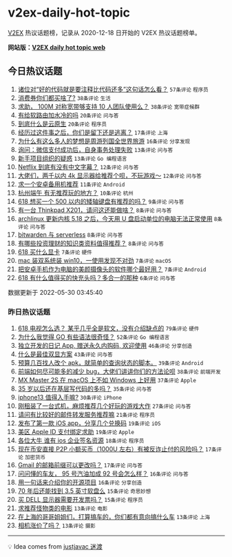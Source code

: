 # v2ex-daily-hot-topic

[V2EX](https://www.v2ex.com/) 热议话题榜，记录从 2020-12-18 日开始的 V2EX 热议话题榜单。

**网站版：[V2EX daily hot topic web](https://boojack.github.io/v2ex-daily-hot-topic-web/)**

## 今日热议话题

<!-- TODAY BEGIN -->

1. [诸位对“好的代码就是要注释比代码还多”这句话怎么看？](https://www.v2ex.com/t/856135) `57条评论` `程序员`
1. [消费券你们都买啥了?](https://www.v2ex.com/t/856122) `38条评论` `生活`
1. [求助， 100M 对称宽带够支持 10 人团队使用么？](https://www.v2ex.com/t/856136) `38条评论` `宽带症候群`
1. [有给软路由加水冷的吗](https://www.v2ex.com/t/856142) `20条评论` `问与答`
1. [到底什么是云原生](https://www.v2ex.com/t/856133) `20条评论` `程序员`
1. [经历过这件事之后，你们是留下还是逃离？](https://www.v2ex.com/t/856160) `17条评论` `上海`
1. [为什么有这么多人的梦想是周游列国全世界旅游](https://www.v2ex.com/t/856166) `16条评论` `分享发现`
1. [询问：微信支付成功后，自身事务处理失败](https://www.v2ex.com/t/856158) `13条评论` `问与答`
1. [新手项目组织的疑惑](https://www.v2ex.com/t/856138) `13条评论` `Go 编程语言`
1. [Netflix 到底有没有中文字幕？](https://www.v2ex.com/t/856153) `12条评论` `问与答`
1. [大佬们，两千以内 4k 显示器给推荐个呗，不玩游戏～](https://www.v2ex.com/t/856134) `12条评论` `问与答`
1. [求一个安卓备用机推荐](https://www.v2ex.com/t/856119) `11条评论` `Android`
1. [杭州端午 有无推荐玩的地方？](https://www.v2ex.com/t/856143) `10条评论` `杭州`
1. [618 想买一个 500 以内的矮轴键盘有推荐的吗？](https://www.v2ex.com/t/856120) `9条评论` `问与答`
1. [有一台 Thinkpad X201，请问这还能做啥？](https://www.v2ex.com/t/856155) `8条评论` `问与答`
1. [archlinux 更新内核 5.18 之后，今天用 U 盘启动单位的电脑无法正常使用](https://www.v2ex.com/t/856154) `8条评论` `问与答`
1. [bitwarden 与 serverless](https://www.v2ex.com/t/856152) `8条评论` `问与答`
1. [有哪些投资理财的知识类资料值得推荐？](https://www.v2ex.com/t/856117) `8条评论` `问与答`
1. [618 买什么显卡](https://www.v2ex.com/t/856157) `7条评论` `硬件`
1. [mac 装双系统装 win10，一使用发现不对劲](https://www.v2ex.com/t/856126) `7条评论` `macOS`
1. [把安卓手机作为电脑的美颜摄像头的软件哪个最好用？](https://www.v2ex.com/t/856121) `7条评论` `Android`
1. [618 有什么值得买的快充头吗？多合一的那种](https://www.v2ex.com/t/856148) `6条评论` `问与答`

数据更新于 2022-05-30 03:45:40

<!-- TODAY END -->

### 昨日热议话题

<!-- YESTERDAY BEGIN -->

1. [618 电视怎么选？ 某乎几乎全是软文，没有介绍缺点的](https://www.v2ex.com/t/855997) `79条评论` `硬件`
1. [为什么我觉得 GO 有些语法很奇怪？](https://www.v2ex.com/t/855980) `52条评论` `Go 编程语言`
1. [独立开发的日记 App, 赠送永久内购码, 欢迎使用](https://www.v2ex.com/t/855988) `46条评论` `分享创造`
1. [什么是最佳双显方案](https://www.v2ex.com/t/855962) `43条评论` `问与答`
1. [预算几百找人改个 apk，就简单的查询状态的脚本。](https://www.v2ex.com/t/856011) `39条评论` `Android`
1. [前端如何尽可能多的减少 bug，大佬们讲讲你们的方法论呗](https://www.v2ex.com/t/855971) `38条评论` `前端开发`
1. [MX Master 2S 在 macOS 上不如 Windows 上好用](https://www.v2ex.com/t/856026) `37条评论` `Apple`
1. [35 岁以后还在基层写代码的多吗？](https://www.v2ex.com/t/856003) `35条评论` `问与答`
1. [iphone13 值得入手嘛?](https://www.v2ex.com/t/856014) `30条评论` `iPhone`
1. [刚租装了一台式机，麻烦推荐几个好玩的游戏大作](https://www.v2ex.com/t/856040) `27条评论` `问与答`
1. [请问有比较好的邮件转发服务推荐嘛](https://www.v2ex.com/t/855969) `21条评论` `程序员`
1. [发布了第一款 iOS app，分享几个兑换码](https://www.v2ex.com/t/856032) `19条评论` `iOS`
1. [美区 Apple ID 支付绑定求助](https://www.v2ex.com/t/856031) `19条评论` `Apple`
1. [各位大牛 谁有 ios 企业签名资源](https://www.v2ex.com/t/856067) `18条评论` `程序员`
1. [现在币安直接 P2P 小额买币（1000U 左右）有被反诈止付的风险吗？](https://www.v2ex.com/t/856058) `17条评论` `加密货币`
1. [Gmail 的邮箱前缀可以更改吗？](https://www.v2ex.com/t/855965) `17条评论` `问与答`
1. [问问懂的车友， 95 号汽油加成 92 号会怎么样？](https://www.v2ex.com/t/856098) `16条评论` `问与答`
1. [用一句话来介绍你的开源项目](https://www.v2ex.com/t/856083) `16条评论` `分享创造`
1. [70 年后还能找到 3.5 英寸软盘么](https://www.v2ex.com/t/856013) `15条评论` `奇思妙想`
1. [买 DELL 显示器需要开发票吗？](https://www.v2ex.com/t/855992) `15条评论` `程序员`
1. [求推荐怪物类的电影](https://www.v2ex.com/t/856072) `13条评论` `电影`
1. [在上海的哥哥姐姐们，打算搞车的，你们都有意向搞什么车](https://www.v2ex.com/t/856069) `13条评论` `上海`
1. [相机涨价了吗？](https://www.v2ex.com/t/856037) `13条评论` `摄影`

<!-- YESTERDAY END -->

---

💡 Idea comes from [justjavac 迷渡](https://github.com/justjavac/)
